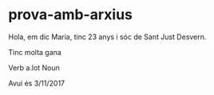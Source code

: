 # prova-amb-arxius

Hola, em dic Maria, tinc 23 anys i sóc de Sant Just Desvern.

Tinc molta gana 

Verb a.lot Noun

Avui és 3/11/2017
